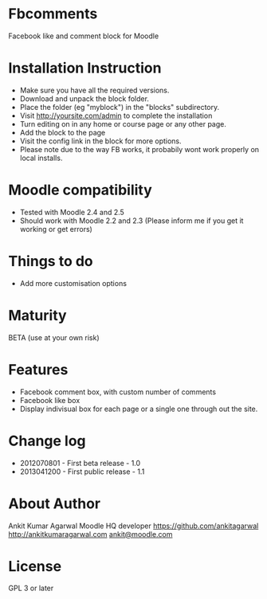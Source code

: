 Fbcomments
=====================

Facebook like and comment block for Moodle

Installation Instruction
=====================

* Make sure you have all the required versions.
* Download and unpack the block folder.
* Place the folder (eg "myblock") in the "blocks" subdirectory.
* Visit http://yoursite.com/admin to complete the installation
* Turn editing on in any home or course page or any other page.
* Add the block to the page
* Visit the config link in the block for more options.
* Please note due to the way FB works, it probabily wont work properly on local installs.

Moodle compatibility
=====================
* Tested with Moodle 2.4 and 2.5
* Should work with Moodle 2.2 and 2.3 (Please inform me if you get it working or get errors)

Things to do
=====================
* Add more customisation options

Maturity
====================
BETA (use at your own risk)

Features
====================
* Facebook comment box, with custom number of comments
* Facebook like box
* Display indivisual box for each page or a single one through out the site.

Change log
=====================
* 2012070801 - First beta release - 1.0
* 2013041200 - First public release - 1.1


About Author
=====================
Ankit Kumar Agarwal
Moodle HQ developer
https://github.com/ankitagarwal
http://ankitkumaragarwal.com
ankit@moodle.com

License
=====================

GPL 3 or later
